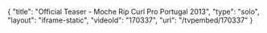 {
    "title": "Official Teaser - Moche Rip Curl Pro Portugal 2013",
    "type": "solo",
    "layout": "iframe-static",
    "videoId": "170337",
    "url": "\/tvpembed\/170337"
}